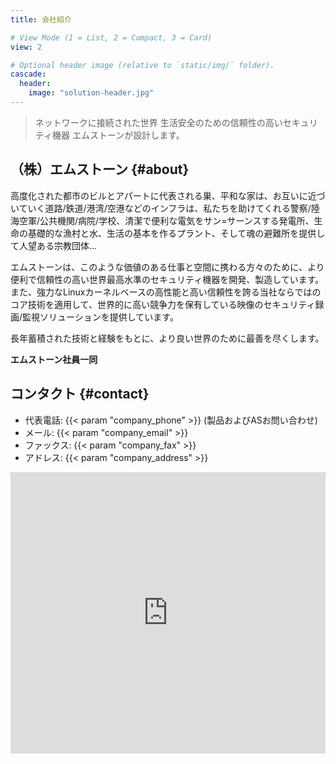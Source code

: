 ```yaml
---
title: 会社紹介

# View Mode (1 = List, 2 = Compact, 3 = Card)
view: 2

# Optional header image (relative to `static/img/` folder).
cascade:
  header:
    image: "solution-header.jpg"
---
```


>ネットワークに接続された世界
>生活安全のための信頼性の高いセキュリティ機器 
>エムストーンが設計します。

## （株）エムストーン {#about}

高度化された都市のビルとアパートに代表される巣、平和な家は、お互いに近づいていく道路/鉄道/港湾/空港などのインフラは、私たちを助けてくれる警察/陸海空軍/公共機関/病院/学校、清潔で便利な電気をサン=サーンスする発電所、生命の基礎的な漁村と水、生活の基本を作るプラント、そして魂の避難所を提供して人望ある宗教団体...

エムストーンは、このような価値のある仕事と空間に携わる方々のために、より便利で信頼性の高い世界最高水準のセキュリティ機器を開発、製造しています。また、強力なLinuxカーネルベースの高性能と高い信頼性を誇る当社ならではのコア技術を適用して、世界的に高い競争力を保有している映像のセキュリティ録画/監視ソリューションを提供しています。

長年蓄積された技術と経験をもとに、より良い世界のために最善を尽くします。

**エムストーン社員一同**

## コンタクト {#contact}

- 代表電話: {{< param "company_phone" >}} (製品およびASお問い合わせ)
- メール: {{< param "company_email" >}}
- ファックス: {{< param "company_fax" >}}
- アドレス: {{< param "company_address" >}}

<iframe src="https://www.google.com/maps/embed?pb=!1m18!1m12!1m3!1d3165.9941347524928!2d126.89109681642682!3d37.48446477981323!2m3!1f0!2f0!3f0!3m2!1i1024!2i768!4f13.1!3m3!1m2!1s0x357c9e230e8044a3%3A0x2e0af10a188e9b12!2s38%20Digital-ro%2029-gil%2C%20Guro-dong%2C%20Guro-gu%2C%20Seoul!5e0!3m2!1sen!2skr!4v1580956404213!5m2!1sen!2skr" width="100%" height="450" frameborder="0" style="border:0;" allowfullscreen=""></iframe>
